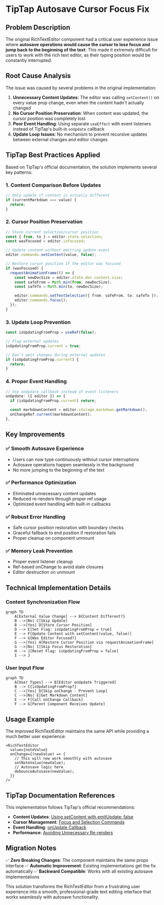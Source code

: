 # TipTap Autosave Cursor Focus Fix

## Problem Description

The original RichTextEditor component had a critical user experience issue where **autosave operations would cause the cursor to lose focus and jump back to the beginning of the text**. This made it extremely difficult for users to work with the rich text editor, as their typing position would be constantly interrupted.

## Root Cause Analysis

The issue was caused by several problems in the original implementation:

1. **Unnecessary Content Updates**: The editor was calling `setContent()` on every value prop change, even when the content hadn't actually changed
2. **No Cursor Position Preservation**: When content was updated, the cursor position was completely lost
3. **Poor Event Handling**: Using separate `useEffect` with event listeners instead of TipTap's built-in `onUpdate` callback
4. **Update Loop Issues**: No mechanism to prevent recursive updates between external changes and editor changes

## TipTap Best Practices Applied

Based on TipTap's official documentation, the solution implements several key patterns:

### 1. Content Comparison Before Updates

```typescript
// Only update if content is actually different
if (currentMarkdown === value) {
  return;
}
```

### 2. Cursor Position Preservation

```typescript
// Store current selection/cursor position
const { from, to } = editor.state.selection;
const wasFocused = editor.isFocused;

// Update content without emitting update event
editor.commands.setContent(value, false);

// Restore cursor position if the editor was focused
if (wasFocused) {
  requestAnimationFrame(() => {
    const newDocSize = editor.state.doc.content.size;
    const safeFrom = Math.min(from, newDocSize);
    const safeTo = Math.min(to, newDocSize);

    editor.commands.setTextSelection({ from: safeFrom, to: safeTo });
    editor.commands.focus();
  });
}
```

### 3. Update Loop Prevention

```typescript
const isUpdatingFromProp = useRef(false);

// Flag external updates
isUpdatingFromProp.current = true;

// Don't emit changes during external updates
if (isUpdatingFromProp.current) {
  return;
}
```

### 4. Proper Event Handling

```typescript
// Use onUpdate callback instead of event listeners
onUpdate: ({ editor }) => {
  if (isUpdatingFromProp.current) return;

  const markdownContent = editor.storage.markdown.getMarkdown();
  onChangeRef.current(markdownContent);
},
```

## Key Improvements

### ✅ **Smooth Autosave Experience**

- Users can now type continuously without cursor interruptions
- Autosave operations happen seamlessly in the background
- No more jumping to the beginning of the text

### ✅ **Performance Optimization**

- Eliminated unnecessary content updates
- Reduced re-renders through proper ref usage
- Optimized event handling with built-in callbacks

### ✅ **Robust Error Handling**

- Safe cursor position restoration with boundary checks
- Graceful fallback to end position if restoration fails
- Proper cleanup on component unmount

### ✅ **Memory Leak Prevention**

- Proper event listener cleanup
- Ref-based onChange to avoid stale closures
- Editor destruction on unmount

## Technical Implementation Details

### Content Synchronization Flow

```mermaid
graph TD
    A[External Value Change] --> B{Content Different?}
    B -->|No| C[Skip Update]
    B -->|Yes| D[Store Cursor Position]
    D --> E[Set Flag: isUpdatingFromProp = true]
    E --> F[Update Content with setContent(value, false)]
    F --> G{Was Editor Focused?}
    G -->|Yes| H[Restore Cursor Position via requestAnimationFrame]
    G -->|No| I[Skip Focus Restoration]
    H --> J[Reset Flag: isUpdatingFromProp = false]
    I --> J
```

### User Input Flow

```mermaid
graph TD
    A[User Types] --> B[Editor onUpdate Triggered]
    B --> C{isUpdatingFromProp?}
    C -->|Yes| D[Skip onChange - Prevent Loop]
    C -->|No| E[Get Markdown Content]
    E --> F[Call onChange Callback]
    F --> G[Parent Component Receives Update]
```

## Usage Example

The improved RichTextEditor maintains the same API while providing a much better user experience:

```tsx
<RichTextEditor
  value={noteValue}
  onChange={(newValue) => {
    // This will now work smoothly with autosave
    setNoteValue(newValue);
    // Autosave logic here
    debounceAutosave(newValue);
  }}
/>
```

## TipTap Documentation References

This implementation follows TipTap's official recommendations:

- **Content Updates**: [Using setContent with emitUpdate: false](https://tiptap.dev/api/commands/content/set-content)
- **Cursor Management**: [Focus and Selection Commands](https://tiptap.dev/api/commands/selection/focus)
- **Event Handling**: [onUpdate Callback](https://tiptap.dev/api/editor#onupdate)
- **Performance**: [Avoiding Unnecessary Re-renders](https://tiptap.dev/guide/performance)

## Migration Notes

✅ **Zero Breaking Changes**: The component maintains the same props interface
✅ **Automatic Improvement**: Existing implementations get the fix automatically
✅ **Backward Compatible**: Works with all existing autosave implementations

This solution transforms the RichTextEditor from a frustrating user experience into a smooth, professional-grade text editing interface that works seamlessly with autosave functionality.
